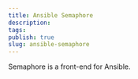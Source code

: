 ```yaml
---
title: Ansible Semaphore
description: 
tags: 
publish: true
slug: ansible-semaphore
---
```


Semaphore is a front-end for Ansible.